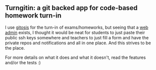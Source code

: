 ## Turngitin: a git backed app for code-based homework turn-in

I use [gitosis](http://scie.nti.st/2007/11/14/hosting-git-repositories-the-easy-and-secure-way) for the turn-in of exams/homeworks, but seeing that a [web admin](https://github.com/masone/gitosis-web-admin) exists, I thought it would be neat for students to just paste their public ssh keys somewhere and teachers to just fill a form and have the private repos and notifications and all in one place. And this strives to be the place.

For more details on what it does and what it doesn't, read the features and/or the tests :)
